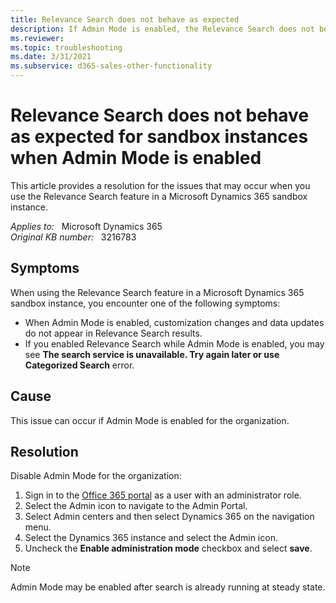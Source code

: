 ```yaml
---
title: Relevance Search does not behave as expected
description: If Admin Mode is enabled, the Relevance Search does not behave as expected for sandbox instances. Provides a resolution.
ms.reviewer: 
ms.topic: troubleshooting
ms.date: 3/31/2021
ms.subservice: d365-sales-other-functionality
---
```

# Relevance Search does not behave as expected for sandbox instances when Admin Mode is enabled

This article provides a resolution for the issues that may occur when you use the Relevance Search feature in a Microsoft Dynamics 365 sandbox instance.

_Applies to:_ &nbsp; Microsoft Dynamics 365  
_Original KB number:_ &nbsp; 3216783

## Symptoms

When using the Relevance Search feature in a Microsoft Dynamics 365 sandbox instance, you encounter one of the following symptoms:

- When Admin Mode is enabled, customization changes and data updates do not appear in Relevance Search results.
- If you enabled Relevance Search while Admin Mode is enabled, you may see **The search service is unavailable. Try again later or use Categorized Search** error.

## Cause

This issue can occur if Admin Mode is enabled for the organization.

## Resolution

Disable Admin Mode for the organization:

1. Sign in to the [Office 365 portal](https://www.office.com/?auth=2) as a user with an administrator role.
2. Select the Admin icon to navigate to the Admin Portal.
3. Select Admin centers and then select Dynamics 365 on the navigation menu.
4. Select the Dynamics 365 instance and select the Admin icon.
5. Uncheck the **Enable administration mode** checkbox and select **save**.

> [!NOTE]
> Admin Mode may be enabled after search is already running at steady state.
